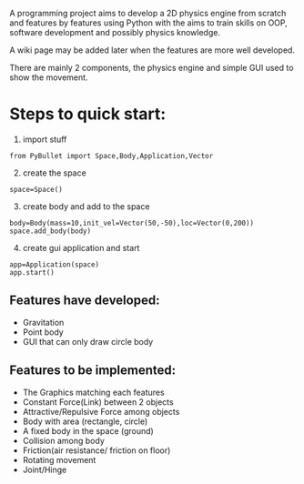 A programming project aims to develop a 2D physics engine from scratch and features by features using Python with the aims to train skills on OOP, software development and possibly physics knowledge.

A wiki page  may be added later when the features are more well developed.

There are mainly 2 components, the physics engine and simple GUI used to show the movement.

# Steps to quick start:
1. import stuff
```
from PyBullet import Space,Body,Application,Vector
```
2. create the space
```
space=Space()
```
3. create body and add to the space
```
body=Body(mass=10,init_vel=Vector(50,-50),loc=Vector(0,200))
space.add_body(body)
```
4. create gui application and start
```
app=Application(space)
app.start()
```

## Features have developed:
- Gravitation
- Point body
- GUI that can only draw circle body

## Features to be implemented:
- The Graphics matching each features
- Constant Force(Link) between 2 objects
- Attractive/Repulsive Force among objects
- Body with area (rectangle, circle)
- A fixed body in the space (ground)
- Collision among body
- Friction(air resistance/ friction on floor)
- Rotating movement
- Joint/Hinge
